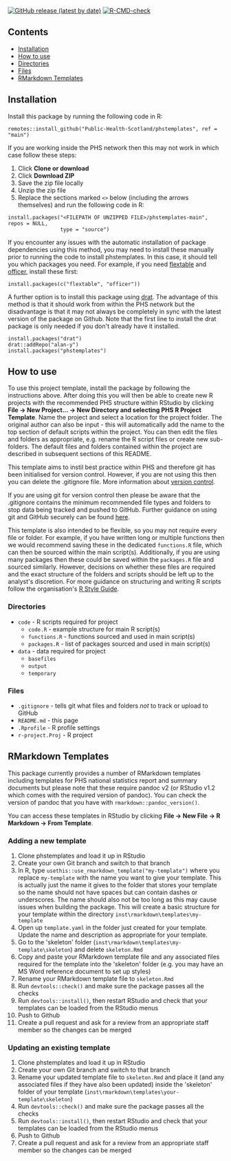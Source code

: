 <!-- badges: start -->
[![GitHub release (latest by date)](https://img.shields.io/github/v/release/Public-Health-Scotland/phstemplates)](https://github.com/Public-Health-Scotland/phstemplates/releases/latest)
[![R-CMD-check](https://github.com/Public-Health-Scotland/phstemplates/workflows/R-CMD-check/badge.svg)](https://github.com/Public-Health-Scotland/phstemplates/actions)
<!-- badges: end -->

## Contents
- [Installation](#installation)
- [How to use](#how-to-use)
- [Directories](#directories)
- [Files](#files)
- [RMarkdown Templates](#rmarkdown-templates)

## Installation
Install this package by running the following code in R:
```{r install, eval = FALSE}
remotes::install_github("Public-Health-Scotland/phstemplates", ref = "main")
```

If you are working inside the PHS network then this may not work in which case follow these steps:
1. Click **Clone or download**
2. Click **Download ZIP**
3. Save the zip file locally
4. Unzip the zip file
5. Replace the sections marked `<>` below (including the arrows themselves) and run the following code in R:

```{r source-installation, eval = FALSE}
install.packages("<FILEPATH OF UNZIPPED FILE>/phstemplates-main", repos = NULL,
                 type = "source")
```
If you encounter any issues with the automatic installation of package dependencies using this method, you may need to install these manually prior to running the code to install phstemplates. In this case, it should tell you which packages you need. For example, if you need [flextable](https://davidgohel.github.io/flextable) and [officer](https://davidgohel.github.io/officer), install these first:

```{r source-installation-issues, eval = FALSE}
install.packages(c("flextable", "officer"))
```

A further option is to install this package using [drat](https://github.com/eddelbuettel/drat). The advantage of this method is that it should work from within the PHS network but the disadvantage is that it may not always be completely in sync with the latest version of the package on Github. Note that the first line to install the drat package is only needed if you don't already have it installed.

```{r drat-installation, eval = FALSE}
install.packages("drat")
drat::addRepo("alan-y")
install.packages("phstemplates")
```

## How to use
To use this project template, install the package by following the instructions above. After doing this you will then be able to create new R projects with the recommended PHS structure within RStudio by clicking **File -> New Project... -> New Directory and selecting PHS R Project Template**. Name the project and select a location for the project folder. The original author can also be input - this will automatically add the name to the top section of default scripts within the project. You can then edit the files and folders as appropriate, e.g. rename the R script files or create new sub-folders. The default files and folders contained within the project are described in subsequent sections of this README.

This template aims to instil best practice within PHS and therefore git has been initialised for version control. However, if you are not using this then you can delete the .gitignore file. More information about [version control](https://github.com/Public-Health-Scotland/resources/blob/master/version-control.md).

If you are using git for version control then please be aware that the .gitignore contains the minimum recommended file types and folders to stop data being tracked and pushed to GitHub. Further guidance on using git and GitHub securely can be found [here](https://github.com/Public-Health-Scotland/GitHub-guidance).

This template is also intended to be flexible, so you may not require every file or folder. For example, if you have written long or multiple functions then we would recommend saving these in the dedicated `functions.R` file, which can then be sourced within the main script(s). Additionally, if you are using many packages then these could be saved within the `packages.R` file and sourced similarly. However, decisions on whether these files are required and the exact structure of the folders and scripts should be left up to the analyst's discretion. For more guidance on structuring and writing R scripts follow the organisation's [R Style Guide](https://github.com/Public-Health-Scotland/R-Resources/blob/master/PHI%20R%20style%20guide.md).

### Directories
  * `code` - R scripts required for project
    + `code.R` - example structure for main R script(s)
    + `functions.R` - functions sourced and used in main script(s)
    + `packages.R` - list of packages sourced and used in main script(s)
  * `data` - data required for project
    + `basefiles`
    + `output`
    + `temporary`

### Files
  * `.gitignore` - tells git what files and folders *not* to track or upload to GitHub
  * `README.md` - this page
  * `.Rprofile` - R profile settings
  * `r-project.Proj` - R project

## RMarkdown Templates
This package currently provides a number of RMarkdown templates including templates for PHS national statistics report and summary documents but please note that these require pandoc v2 (or RStudio v1.2 which comes with the required version of pandoc). You can check the version of pandoc that you have with `rmarkdown::pandoc_version()`.

You can access these templates in RStudio by clicking **File -> New File -> R Markdown -> From Template**.

### Adding a new template
1. Clone phstemplates and load it up in RStudio
2. Create your own Git branch and switch to that branch
3. In R, type `usethis::use_rmarkdown_template("my-template")` where you replace `my-template` with the name you want to give your template. This is actually just the name it gives to the folder that stores your template so the name should not have spaces but can contain dashes or underscores. The name should also not be too long as this may cause issues when building the package. This will create a basic structure for your template within the directory `inst\rmarkdown\templates\my-template`
4. Open up `template.yaml` in the folder just created for your template. Update the name and description as appropriate for your template.
5. Go to the 'skeleton' folder (`inst\rmarkdown\templates\my-template\skeleton`) and delete `skeleton.Rmd`
6. Copy and paste your RMarkdown template file and any associated files required for the template into the 'skeleton' folder (e.g. you may have an MS Word reference document to set up styles)
7. Rename your RMarkdown template file to `skeleton.Rmd`
8. Run `devtools::check()` and make sure the package passes all the checks
9. Run `devtools::install()`, then restart RStudio and check that your templates can be loaded from the RStudio menus
10. Push to Github
11. Create a pull request and ask for a review from an appropriate staff member so the changes can be merged

### Updating an existing template
1. Clone phstemplates and load it up in RStudio
2. Create your own Git branch and switch to that branch
3. Rename your updated template file to `skeleton.Rmd` and place it (and any associated files if they have also been updated) inside the 'skeleton' folder of your template (`inst\rmarkdown\templates\your-template\skeleton`)
4. Run `devtools::check()` and make sure the package passes all the checks
5. Run `devtools::install()`, then restart RStudio and check that your templates can be loaded from the RStudio menus
6. Push to Github
7. Create a pull request and ask for a review from an appropriate staff member so the changes can be merged
